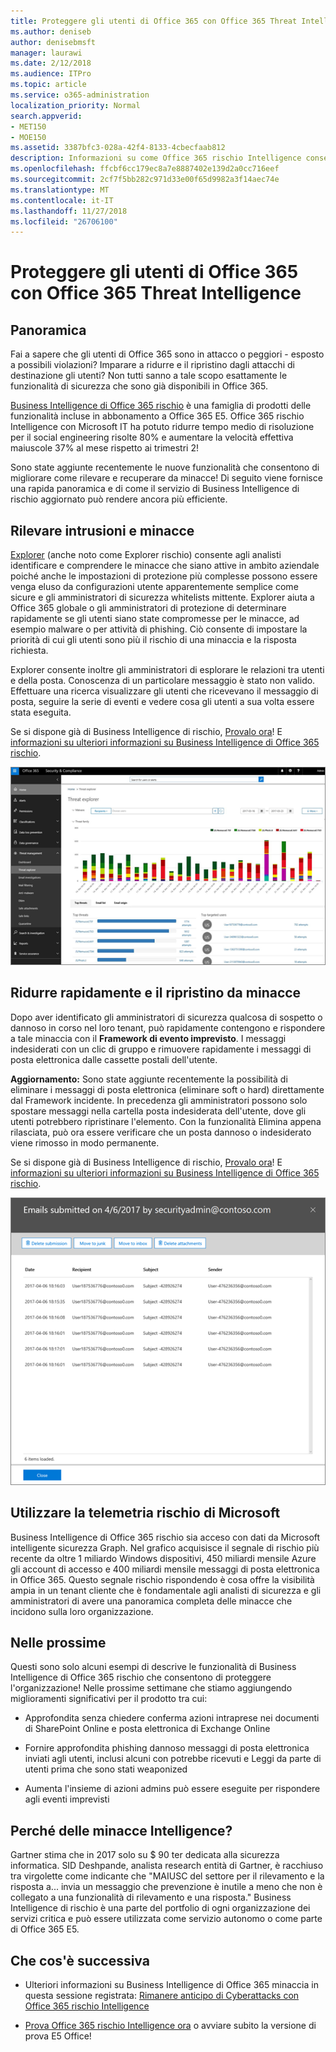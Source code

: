 ```yaml
---
title: Proteggere gli utenti di Office 365 con Office 365 Threat Intelligence
ms.author: deniseb
author: denisebmsft
manager: laurawi
ms.date: 2/12/2018
ms.audience: ITPro
ms.topic: article
ms.service: o365-administration
localization_priority: Normal
search.appverid:
- MET150
- MOE150
ms.assetid: 3387bfc3-028a-42f4-8133-4cbecfaab812
description: Informazioni su come Office 365 rischio Intelligence consentono alle organizzazioni rilevare intrusioni e delle minacce e rapidamente ad attenuare il rischio e il ripristino da minacce.
ms.openlocfilehash: ffcbf6cc179ec8a7e8887402e139d2a0cc716eef
ms.sourcegitcommit: 2cf7f5bb282c971d33e00f65d9982a3f14aec74e
ms.translationtype: MT
ms.contentlocale: it-IT
ms.lasthandoff: 11/27/2018
ms.locfileid: "26706100"
---
```

# <a name="keep-your-office-365-users-safe-with-office-365-threat-intelligence"></a>Proteggere gli utenti di Office 365 con Office 365 Threat Intelligence

## <a name="overview"></a>Panoramica

Fai a sapere che gli utenti di Office 365 sono in attacco o peggiori - esposto a possibili violazioni? Imparare a ridurre e il ripristino dagli attacchi di destinazione gli utenti? Non tutti sanno a tale scopo esattamente le funzionalità di sicurezza che sono già disponibili in Office 365. 
  
[Business Intelligence di Office 365 rischio](office-365-ti.md) è una famiglia di prodotti delle funzionalità incluse in abbonamento a Office 365 E5. Office 365 rischio Intelligence con Microsoft IT ha potuto ridurre tempo medio di risoluzione per il social engineering risolte 80% e aumentare la velocità effettiva maiuscole 37% al mese rispetto ai trimestri 2! 
  
Sono state aggiunte recentemente le nuove funzionalità che consentono di migliorare come rilevare e recuperare da minacce! Di seguito viene fornisce una rapida panoramica e di come il servizio di Business Intelligence di rischio aggiornato può rendere ancora più efficiente.
  
## <a name="detect-intrusions-and-threats"></a>Rilevare intrusioni e minacce

[Explorer](use-explorer-in-security-and-compliance.md) (anche noto come Explorer rischio) consente agli analisti identificare e comprendere le minacce che siano attive in ambito aziendale poiché anche le impostazioni di protezione più complesse possono essere venga eluso da configurazioni utente apparentemente semplice come sicure e gli amministratori di sicurezza whitelists mittente. Explorer aiuta a Office 365 globale o gli amministratori di protezione di determinare rapidamente se gli utenti siano state compromesse per le minacce, ad esempio malware o per attività di phishing. Ciò consente di impostare la priorità di cui gli utenti sono più il rischio di una minaccia e la risposta richiesta. 
  
Explorer consente inoltre gli amministratori di esplorare le relazioni tra utenti e della posta. Conoscenza di un particolare messaggio è stato non valido. Effettuare una ricerca visualizzare gli utenti che ricevevano il messaggio di posta, seguire la serie di eventi e vedere cosa gli utenti a sua volta essere stata eseguita.

Se si dispone già di Business Intelligence di rischio, [Provalo ora](https://aka.ms/tryo365threatintel3)! E [informazioni su ulteriori informazioni su Business Intelligence di Office 365 rischio](https://aka.ms/readmoreabouto365threatintel).
  
![Schermata dell'elenco delle cartelle minaccia in Office 365, contraddistinti da colori diversi dalla famiglia di malware](media/591338dd-252a-437d-b5f2-87aa42e74b0c.png)
  
## <a name="quickly-mitigate-and-recover-from-threats"></a>Ridurre rapidamente e il ripristino da minacce

Dopo aver identificato gli amministratori di sicurezza qualcosa di sospetto o dannoso in corso nel loro tenant, può rapidamente contengono e rispondere a tale minaccia con il **Framework di evento imprevisto**. I messaggi indesiderati con un clic di gruppo e rimuovere rapidamente i messaggi di posta elettronica dalle cassette postali dell'utente. 
  
 **Aggiornamento:** Sono state aggiunte recentemente la possibilità di eliminare i messaggi di posta elettronica (eliminare soft o hard) direttamente dal Framework incidente. In precedenza gli amministratori possono solo spostare messaggi nella cartella posta indesiderata dell'utente, dove gli utenti potrebbero ripristinare l'elemento. Con la funzionalità Elimina appena rilasciata, può ora essere verificare che un posta dannoso o indesiderato viene rimosso in modo permanente. 
  
Se si dispone già di Business Intelligence di rischio, [Provalo ora](https://aka.ms/tryo365threatintel3)! E [informazioni su ulteriori informazioni su Business Intelligence di Office 365 rischio](https://aka.ms/readmoreabouto365threatintel).
  
![Schermata dell'elenco di posta elettronica di monitoraggio degli eventi imprevisti](media/9d8452d3-d8d2-4b26-81f9-76396e08dd17.png)
  
## <a name="leverage-the-threat-telemetry-of-microsoft"></a>Utilizzare la telemetria rischio di Microsoft

Business Intelligence di Office 365 rischio sia acceso con dati da Microsoft intelligente sicurezza Graph. Nel grafico acquisisce il segnale di rischio più recente da oltre 1 miliardo Windows dispositivi, 450 miliardi mensile Azure gli account di accesso e 400 miliardi mensile messaggi di posta elettronica in Office 365. Questo segnale rischio rispondendo è cosa offre la visibilità ampia in un tenant cliente che è fondamentale agli analisti di sicurezza e gli amministratori di avere una panoramica completa delle minacce che incidono sulla loro organizzazione. 
  
## <a name="more-to-come"></a>Nelle prossime

Questi sono solo alcuni esempi di descrive le funzionalità di Business Intelligence di Office 365 rischio che consentono di proteggere l'organizzazione! Nelle prossime settimane che stiamo aggiungendo miglioramenti significativi per il prodotto tra cui:
  
- Approfondita senza chiedere conferma azioni intraprese nei documenti di SharePoint Online e posta elettronica di Exchange Online
    
- Fornire approfondita phishing dannoso messaggi di posta elettronica inviati agli utenti, inclusi alcuni con potrebbe ricevuti e Leggi da parte di utenti prima che sono stati weaponized
    
- Aumenta l'insieme di azioni admins può essere eseguite per rispondere agli eventi imprevisti
    
## <a name="why-threat-intelligence"></a>Perché delle minacce Intelligence?

Gartner stima che in 2017 solo su $ 90 ter dedicata alla sicurezza informatica. SID Deshpande, analista research entità di Gartner, è racchiuso tra virgolette come indicante che "MAIUSC del settore per il rilevamento e la risposta a... invia un messaggio che prevenzione è inutile a meno che non è collegato a una funzionalità di rilevamento e una risposta." Business Intelligence di rischio è una parte del portfolio di ogni organizzazione dei servizi critica e può essere utilizzata come servizio autonomo o come parte di Office 365 E5.
  
## <a name="whats-next"></a>Che cos'è successiva

- Ulteriori informazioni su Business Intelligence di Office 365 minaccia in questa sessione registrata: [Rimanere anticipo di Cyberattacks con Office 365 rischio Intelligence](https://myignite.microsoft.com/videos/53723)
    
- [Prova Office 365 rischio Intelligence ora](https://aka.ms/tryo365threatintel3) o avviare subito la versione di prova E5 Office! 
    

